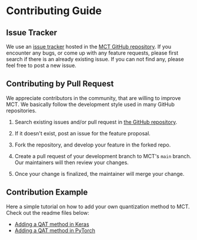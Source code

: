 # Contributing Guide

## Issue Tracker

We use an [issue tracker](https://github.com/sony/model_optimization/issues) hosted in the [MCT GitHub repository](https://github.com/sony/model_optimization).
If you encounter any bugs, or come up with any feature requests, please first search if there is an already existing issue. If you can not find any, please feel free to post a new issue.


## Contributing by Pull Request


We appreciate contributors in the community, that are willing to improve MCT.
We basically follow the development style used in many GitHub repositories.

1. Search existing issues and/or pull request in
   [the GitHub repository](https://github.com/sony/model_optimization).

2. If it doesn't exist, post an issue for the feature proposal.

3. Fork the repository, and develop your feature in the forked repo.

4. Create a pull request of your development branch to MCT's `main` branch.
   Our maintainers will then review your changes.

5. Once your change is finalized, the maintainer will merge your change.


## Contribution Example

Here a simple tutorial on how to add your own quantization method to MCT.
Check out the readme files below:

- [Adding a QAT method in Keras](./model_compression_toolkit/qat/keras/quantizer)
- [Adding a QAT method in PyTorch](./model_compression_toolkit/qat/pytorch/quantizer)
